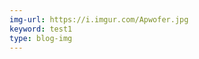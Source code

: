 ```yaml
---
img-url: https://i.imgur.com/Apwofer.jpg
keyword: test1
type: blog-img
---
```

<a href="google.com/1" title="Tomie" style="position: absolute; left: 21.85%; top: 2.04%; width: 16.94%; height: 36.48%; z-index: 2;"></a>
<a href="google.com/2" title="Snail Girl" style="position: absolute; left: 40.65%; top: 3.8%; width: 14.17%; height: 16.39%; z-index: 2;"></a>
<a href="Google.com/3" title="Human Armchair" style="position: absolute; left: 55.83%; top: 2.31%; width: 21.85%; height: 31.57%; z-index: 2;"></a>
<a href="junji" title="google.com/junj" style="position: absolute; left: 39.07%; top: 29.35%; width: 16.11%; height: 40.65%; z-index: 2;"></a>
<a href="gyo" title="google.com/gyo" style="position: absolute; left: 59.91%; top: 34.35%; width: 17.59%; height: 11.67%; z-index: 2;"></a>
